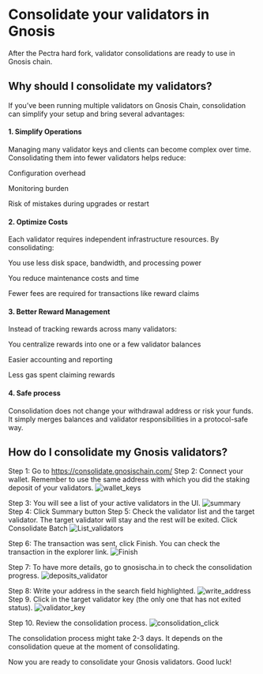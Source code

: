 

# Consolidate your validators in Gnosis

After the Pectra hard fork, validator consolidations are ready to use in Gnosis chain. 

## Why should I consolidate my validators? 
If you’ve been running multiple validators on Gnosis Chain, consolidation can simplify your setup and bring several advantages:

#### 1. Simplify Operations

Managing many validator keys and clients can become complex over time. Consolidating them into fewer validators helps reduce:

Configuration overhead

Monitoring burden

Risk of mistakes during upgrades or restart

#### 2. Optimize Costs

Each validator requires independent infrastructure resources. By consolidating:

You use less disk space, bandwidth, and processing power

You reduce maintenance costs and time

Fewer fees are required for transactions like reward claims

#### 3. Better Reward Management
Instead of tracking rewards across many validators:

You centralize rewards into one or a few validator balances

Easier accounting and reporting

Less gas spent claiming rewards

#### 4. Safe process
Consolidation does not change your withdrawal address or risk your funds. It simply merges balances and validator responsibilities in a protocol-safe way.

## How do I consolidate my Gnosis validators? 
Step 1: Go to https://consolidate.gnosischain.com/
Step 2: Connect your wallet. Remember to use the same address with which you did the staking deposit of your validators. 
![wallet_keys](/img/continue.png)

Step 3: You will see a list of your active validators in the UI.
![summary](/img/summary.png)
Step 4: Click Summary button
Step 5: Check the validator list and the target validator. The target validator will stay and the rest will be exited. Click Consolidate Batch
![List_validators](/img/list_validators.png)

Step 6: The transaction was sent, click Finish. You can check the transaction in the explorer link. 
![Finish](/img/finish.png)

Step 7: To have more details, go to gnosischa.in to check the consolidation progress.
![deposits_validator](/img/deposits_validator.png)

Step 8: Write your address in the search field highlighted. 
![write_address](/img/write_address.png)
Step 9. Click in the target validator key (the only one that has not exited status).
![validator_key](/img/validator_key.png)

Step 10. Review the consolidation process. 
![consolidation_click](/img/consolidation_click.png)


The consolidation process might take 2-3 days. It depends on the consolidation queue at the moment of consolidating.

Now you are ready to consolidate your Gnosis validators. 
Good luck! 